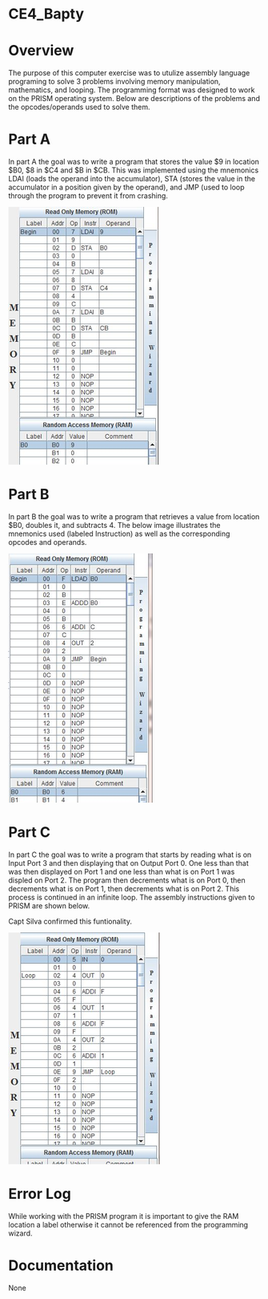 CE4_Bapty
=========
# Overview
The purpose of this computer exercise was to utulize assembly language programing to solve 3 problems involving memory manipulation, mathematics, and looping. The programming format was designed to work on the PRISM operating system. Below are descriptions of the problems and the opcodes/operands used to solve them.

# Part A
In part A the goal was to write a program that stores the value $9 in location $B0, $8 in $C4 and $B in $CB. This was implemented using the mnemonics LDAI (loads the operand into the accumulator), STA (stores the value in the accumulator in a position given by the operand), and JMP (used to loop through the program to prevent it from crashing.

![alt tag](https://raw.githubusercontent.com/seanbapty/CE4_Bapty/master/partA.JPG)

# Part B
In part B the goal was to write a program that retrieves a value from location $B0, doubles it, and subtracts 4. The below image illustrates the mnemonics used (labeled Instruction) as well as the corresponding opcodes and operands.

![alt tag](https://raw.githubusercontent.com/seanbapty/CE4_Bapty/master/partB.JPG)

# Part C
In part C the goal was to write a program that starts by reading what is on Input Port 3 and then displaying that on Output Port 0.  One less than that was then displayed on Port 1 and one less than what is on Port 1 was displed on Port 2. The program then decrements what is on Port 0, then decrements what is on Port 1, then decrements what is on Port 2.  This process is continued in an infinite loop. The assembly instructions given to PRISM are shown below.

Capt Silva confirmed this funtionality.

![alt tag](https://raw.githubusercontent.com/seanbapty/CE4_Bapty/master/partC.JPG)

# Error Log
While working with the PRISM program it is important to give the RAM location a label otherwise it cannot be referenced from the programming wizard.

# Documentation
None
